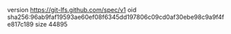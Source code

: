 version https://git-lfs.github.com/spec/v1
oid sha256:96ab9faf19593ae60ef08f6345dd197806c09cd0af30ebe98c9a9f4fe817c189
size 44895
